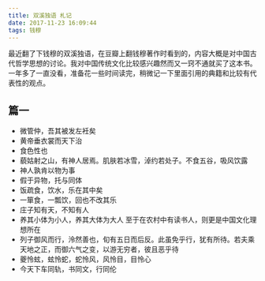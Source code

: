 ```yaml
---
title: 双溪独语 札记
date: 2017-11-23 16:09:44
tags: 钱穆
---
```

最近翻了下钱穆的双溪独语，在豆瓣上翻钱穆著作时看到的，内容大概是对中国古代哲学思想的讨论。我对中国传统文化比较感兴趣然而又一窍不通就买了这本书。一年多了一直没看，准备花一些时间读完，稍微记一下里面引用的典籍和比较有代表性的观点。

<!-- more --> 

## 篇一
* 微管仲，吾其被发左衽矣
* 黄帝垂衣裳而天下治
* 食色性也
* 藐姑射之山，有神人居焉。肌肤若冰雪，淖约若处子。不食五谷，吸风饮露
* 神人孰肯以物为事
* 假于异物，托与同体
* 饭疏食，饮水，乐在其中矣
* 一箪食，一瓢饮，回也不改其乐
* 庄子知有天，不知有人
* 养其小体为小人，养其大体为大人
至于在农村中有读书人，则更是中国文化理想所在
* 列子御风而行，泠然善也，旬有五日而后反。此虽免乎行，犹有所待。若夫乘天地之正，而御六气之变，以游无穷者，彼且恶乎待
* 夔怜蚿，蚿怜蛇，蛇怜风，风怜目，目怜心
* 今天下车同轨，书同文，行同伦






